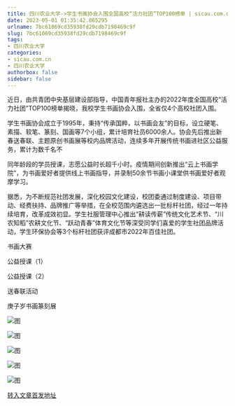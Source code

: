 ```yaml
---
title: 四川农业大学->学生书画协会入围全国高校“活力社团”TOP100榜单 | sicau.com.cn
date: 2023-05-01 01:35:42.865295
urlname: 7bc61069cd35938fd29cdb7198469c9f
slug: 7bc61069cd35938fd29cdb7198469c9f
tags: 
- 四川农业大学
categories:
- sicau.com.cn
- 四川农业大学
authorbox: false
sidebar: false
---
```

近日，由共青团中央基层建设部指导，中国青年报社主办的2022年度全国高校“活力社团”TOP100榜单揭晓，我校学生书画协会入围，全省仅4个高校社团入围。  

学生书画协会成立于1995年，秉持“传承国粹，以书画会友”的目标，设立硬笔、素描、软笔、篆刻、国画等7个小组，累计培育社员6000余人。协会先后推出新春送春联、主题原创书画展等校内品牌活动，连续多年开展传统书画进社区公益服务，累计为数千名不
<!--more-->
同年龄段的学员授课，志愿公益时长超千小时。疫情期间创新推出“云上书画学院”，为书画爱好者提供线上书画指导，并录制50余节书画小课堂供书画爱好者观摩学习。

据悉，为不断规范社团发展，深化校园文化建设，校团委通过制度建设、项目带动、经费扶持、品牌推广等举措，在全校范围内遴选出一批标杆社团，经过一年持续培育，改革成效初显。学生社服管理中心推出“耕读传薪”传统文化艺术节、“川农知稻”农耕文化节、“跃动青春”体育文化节等深受同学们喜爱的学生社团品牌活动，学生环保协会等3个标杆社团获评成都市2022年百佳社团。

书画大赛

公益授课（1）

公益授课（2）

送春联活动

庚子岁书画篆刻展

![图](https://news.sicau.edu.cn/__local/6/ED/D1/C47F404FC4B026CE66B90964657_6CC1701E_7DE13.png)

![图](https://news.sicau.edu.cn/__local/C/5F/1A/74A4BE950C1722C4C203D34B88A_651E4211_DE13F.png)

![图](https://news.sicau.edu.cn/__local/E/1B/A8/574C022A7D5B2792E02E67D7F8E_4660630E_D0497.png)

![图](https://news.sicau.edu.cn/__local/1/7E/25/4E5B40098818014E21E67BA474F_E2E30354_BA732.png)

![图](https://news.sicau.edu.cn/__local/A/DC/9F/EFAC7132A427C10A396BED00A73_4828BD96_B4B31.png)

[转入文章首发地址](https://news.sicau.edu.cn/info/1078/72016.htm)
